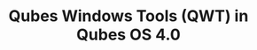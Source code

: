 ---
lang: en
layout: doc
permalink: /doc/templates/windows/qubes-windows-tools-4-0/
redirect_from:
- /doc/templates/windows/windows-tools/
- /user/templates/windows/windows-tools/
- /doc/windows-tools/
- /doc/windows-appvms/
- /en/doc/windows-appvms/
- /doc/WindowsAppVms/
- /wiki/WindowsAppVms/
- /doc/windows-tools-3/
- /en/doc/windows-tools-3/
- /doc/WindowsTools3/
- /doc/WindowsTools/
- /wiki/WindowsTools/
redirect_to: https://qubes-doc-rst.readthedocs.io/en/latest/user/templates/windows/qubes-windows-tools-4-0.html
title: Qubes Windows Tools (QWT) in Qubes OS 4.0
---